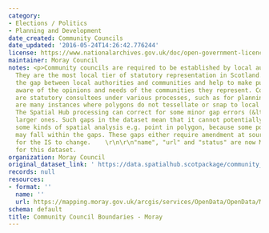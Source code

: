 ```yaml
---
category:
- Elections / Politics
- Planning and Development
date_created: Community Councils
date_updated: '2016-05-24T14:26:42.776244'
license: https://www.nationalarchives.gov.uk/doc/open-government-licence/version/3/
maintainer: Moray Council
notes: <p>Community councils are required to be established by local authorities.
  They are the most local tier of statutory representation in Scotland. They bridge
  the gap between local authorities and communities and help to make public bodies
  aware of the opinions and needs of the communities they represent. Community councils
  are statutory consultees under various processes, such as for planning applications.\r\n\r\nThere
  are many instances where polygons do not tessellate or snap to local authority boundaries.
  The Spatial Hub processing can correct for some minor gap errors (&lt;5m) but not
  larger ones. Such gaps in the dataset mean that it cannot potentially be used for
  some kinds of spatial analysis e.g. point in polygon, because some point locations
  may fall within the gaps. These gaps either require amendment at source or approval
  for the IS to change.    \r\n\r\n"name", "url" and "status" are now MANDATORY fields
  for this dataset.                                                                                                                                                                                                                                                                                                                                                                                                                                                                                                                                                                                                                                                                                                                                                                                                                                                                                                                                                                                                                                                                                                                                                                                                                                                                                                                                                                                                                                                                                                                                                                                                                           </p>
organization: Moray Council
original_dataset_link: ' https://data.spatialhub.scotpackage/community_council_boundaries-mo'
records: null
resources:
- format: ''
  name: ''
  url: https://mapping.moray.gov.uk/arcgis/services/OpenData/OpenData/MapServer/WFSServer?request=GetCapabilities&service=WFS
schema: default
title: Community Council Boundaries - Moray
---
```

